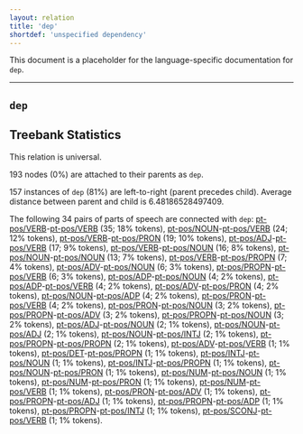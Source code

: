 ```yaml
---
layout: relation
title: 'dep'
shortdef: 'unspecified dependency'
---
```


This document is a placeholder for the language-specific documentation
for `dep`.


--------------------------------------------------------------------------------

## `dep`

## Treebank Statistics

This relation is universal.

193 nodes (0%) are attached to their parents as `dep`.

157 instances of `dep` (81%) are left-to-right (parent precedes child).
Average distance between parent and child is 6.48186528497409.

The following 34 pairs of parts of speech are connected with `dep`: [pt-pos/VERB]()-[pt-pos/VERB]() (35; 18% tokens), [pt-pos/NOUN]()-[pt-pos/VERB]() (24; 12% tokens), [pt-pos/VERB]()-[pt-pos/PRON]() (19; 10% tokens), [pt-pos/ADJ]()-[pt-pos/VERB]() (17; 9% tokens), [pt-pos/VERB]()-[pt-pos/NOUN]() (16; 8% tokens), [pt-pos/NOUN]()-[pt-pos/NOUN]() (13; 7% tokens), [pt-pos/VERB]()-[pt-pos/PROPN]() (7; 4% tokens), [pt-pos/ADV]()-[pt-pos/NOUN]() (6; 3% tokens), [pt-pos/PROPN]()-[pt-pos/VERB]() (6; 3% tokens), [pt-pos/ADP]()-[pt-pos/NOUN]() (4; 2% tokens), [pt-pos/ADP]()-[pt-pos/VERB]() (4; 2% tokens), [pt-pos/ADV]()-[pt-pos/PRON]() (4; 2% tokens), [pt-pos/NOUN]()-[pt-pos/ADP]() (4; 2% tokens), [pt-pos/PRON]()-[pt-pos/VERB]() (4; 2% tokens), [pt-pos/PRON]()-[pt-pos/NOUN]() (3; 2% tokens), [pt-pos/PROPN]()-[pt-pos/ADV]() (3; 2% tokens), [pt-pos/PROPN]()-[pt-pos/NOUN]() (3; 2% tokens), [pt-pos/ADJ]()-[pt-pos/NOUN]() (2; 1% tokens), [pt-pos/NOUN]()-[pt-pos/ADJ]() (2; 1% tokens), [pt-pos/NOUN]()-[pt-pos/INTJ]() (2; 1% tokens), [pt-pos/PROPN]()-[pt-pos/PROPN]() (2; 1% tokens), [pt-pos/ADV]()-[pt-pos/VERB]() (1; 1% tokens), [pt-pos/DET]()-[pt-pos/PROPN]() (1; 1% tokens), [pt-pos/INTJ]()-[pt-pos/NOUN]() (1; 1% tokens), [pt-pos/INTJ]()-[pt-pos/PROPN]() (1; 1% tokens), [pt-pos/NOUN]()-[pt-pos/PRON]() (1; 1% tokens), [pt-pos/NUM]()-[pt-pos/NOUN]() (1; 1% tokens), [pt-pos/NUM]()-[pt-pos/PRON]() (1; 1% tokens), [pt-pos/NUM]()-[pt-pos/VERB]() (1; 1% tokens), [pt-pos/PRON]()-[pt-pos/ADV]() (1; 1% tokens), [pt-pos/PROPN]()-[pt-pos/ADJ]() (1; 1% tokens), [pt-pos/PROPN]()-[pt-pos/ADP]() (1; 1% tokens), [pt-pos/PROPN]()-[pt-pos/INTJ]() (1; 1% tokens), [pt-pos/SCONJ]()-[pt-pos/VERB]() (1; 1% tokens).

